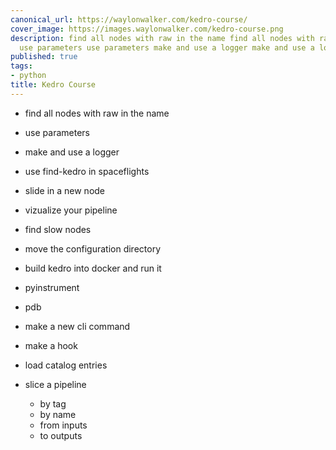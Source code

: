 ```yaml
---
canonical_url: https://waylonwalker.com/kedro-course/
cover_image: https://images.waylonwalker.com/kedro-course.png
description: find all nodes with raw in the name find all nodes with raw in the name
  use parameters use parameters make and use a logger make and use a logger use find-kedro
published: true
tags:
- python
title: Kedro Course
---
```


* find all nodes with raw in the name
* use parameters
* make and use a logger
* use find-kedro in spaceflights
* slide in a new node
* vizualize your pipeline
* find slow nodes
* move the configuration directory
* build kedro into docker and run it

* pyinstrument
* pdb
* make a new cli command
* make a hook
* load catalog entries
* slice a pipeline
  * by tag
  * by name
  * from inputs
  * to outputs